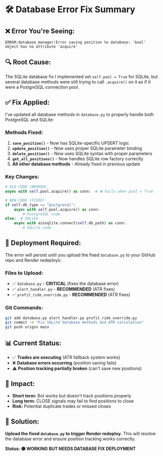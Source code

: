 # 🛠️ Database Error Fix Summary

## ❌ **Error You're Seeing:**
```
ERROR:database_manager:Error saving position to database: 'bool' object has no attribute 'acquire'
```

## 🔍 **Root Cause:**
The SQLite database fix I implemented set `self.pool = True` for SQLite, but several database methods were still trying to call `.acquire()` on it as if it were a PostgreSQL connection pool.

## ✅ **Fix Applied:**
I've updated all database methods in `database.py` to properly handle both PostgreSQL and SQLite:

### **Methods Fixed:**
1. **`save_position()`** - Now has SQLite-specific UPSERT logic
2. **`update_position()`** - Now uses proper SQLite parameter binding
3. **`delete_position()`** - Now uses SQLite syntax with proper parameters
4. **`get_all_positions()`** - Now handles SQLite row factory correctly
5. **All other database methods** - Already fixed in previous update

### **Key Changes:**
```python
# OLD CODE (BROKEN)
async with self.pool.acquire() as conn:  # ❌ Fails when pool = True

# NEW CODE (FIXED)
if self.db_type == "postgresql":
    async with self.pool.acquire() as conn:
        # PostgreSQL code
else:  # SQLite
    async with aiosqlite.connect(self.db_path) as conn:
        # SQLite code
```

## 🚀 **Deployment Required:**
The error will persist until you upload the fixed `database.py` to your GitHub repo and Render redeploys:

### **Files to Upload:**
- ✅ `database.py` - **CRITICAL** (fixes the database error)
- ✅ `alert_handler.py` - **RECOMMENDED** (ATR fixes)
- ✅ `profit_ride_override.py` - **RECOMMENDED** (ATR fixes)

### **Git Commands:**
```bash
git add database.py alert_handler.py profit_ride_override.py
git commit -m "Fix SQLite database methods and ATR calculation"
git push origin main
```

## 📊 **Current Status:**
- ✅ **Trades are executing** (ATR fallback system works)
- ❌ **Database errors occurring** (position saving fails)
- ⚠️ **Position tracking partially broken** (can't save new positions)

## 🎯 **Impact:**
- **Short term:** Bot works but doesn't track positions properly
- **Long term:** CLOSE signals may fail to find positions to close
- **Risk:** Potential duplicate trades or missed closes

## 🔧 **Solution:**
**Upload the fixed `database.py` to trigger Render redeploy.** This will resolve the database error and ensure position tracking works correctly.

**Status: 🟡 WORKING BUT NEEDS DATABASE FIX DEPLOYMENT**
